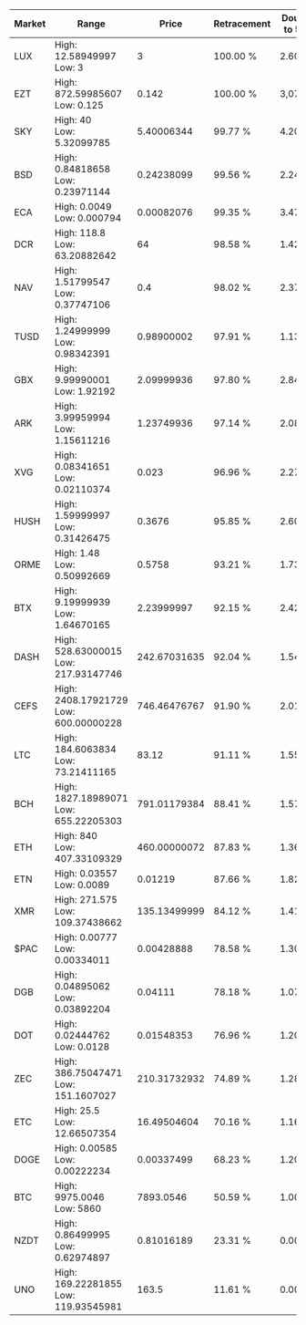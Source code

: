 | Market | Range | Price| Retracement | Doubles to 50% |
| --- | --- | --- | --- | --- |
| LUX | High: 12.58949997<br />Low: 3 | 3 | 100.00 % | 2.60 |
| EZT | High: 872.59985607<br />Low: 0.125 | 0.142 | 100.00 % | 3,072.97 |
| SKY | High: 40<br />Low: 5.32099785 | 5.40006344 | 99.77 % | 4.20 |
| BSD | High: 0.84818658<br />Low: 0.23971144 | 0.24238099 | 99.56 % | 2.24 |
| ECA | High: 0.0049<br />Low: 0.000794 | 0.00082076 | 99.35 % | 3.47 |
| DCR | High: 118.8<br />Low: 63.20882642 | 64 | 98.58 % | 1.42 |
| NAV | High: 1.51799547<br />Low: 0.37747106 | 0.4 | 98.02 % | 2.37 |
| TUSD | High: 1.24999999<br />Low: 0.98342391 | 0.98900002 | 97.91 % | 1.13 |
| GBX | High: 9.99990001<br />Low: 1.92192 | 2.09999936 | 97.80 % | 2.84 |
| ARK | High: 3.99959994<br />Low: 1.15611216 | 1.23749936 | 97.14 % | 2.08 |
| XVG | High: 0.08341651<br />Low: 0.02110374 | 0.023 | 96.96 % | 2.27 |
| HUSH | High: 1.59999997<br />Low: 0.31426475 | 0.3676 | 95.85 % | 2.60 |
| ORME | High: 1.48<br />Low: 0.50992669 | 0.5758 | 93.21 % | 1.73 |
| BTX | High: 9.19999939<br />Low: 1.64670165 | 2.23999997 | 92.15 % | 2.42 |
| DASH | High: 528.63000015<br />Low: 217.93147746 | 242.67031635 | 92.04 % | 1.54 |
| CEFS | High: 2408.17921729<br />Low: 600.00000228 | 746.46476767 | 91.90 % | 2.01 |
| LTC | High: 184.6063834<br />Low: 73.21411165 | 83.12 | 91.11 % | 1.55 |
| BCH | High: 1827.18989071<br />Low: 655.22205303 | 791.01179384 | 88.41 % | 1.57 |
| ETH | High: 840<br />Low: 407.33109329 | 460.00000072 | 87.83 % | 1.36 |
| ETN | High: 0.03557<br />Low: 0.0089 | 0.01219 | 87.66 % | 1.82 |
| XMR | High: 271.575<br />Low: 109.37438662 | 135.13499999 | 84.12 % | 1.41 |
| $PAC | High: 0.00777<br />Low: 0.00334011 | 0.00428888 | 78.58 % | 1.30 |
| DGB | High: 0.04895062<br />Low: 0.03892204 | 0.04111 | 78.18 % | 1.07 |
| DOT | High: 0.02444762<br />Low: 0.0128 | 0.01548353 | 76.96 % | 1.20 |
| ZEC | High: 386.75047471<br />Low: 151.1607027 | 210.31732932 | 74.89 % | 1.28 |
| ETC | High: 25.5<br />Low: 12.66507354 | 16.49504604 | 70.16 % | 1.16 |
| DOGE | High: 0.00585<br />Low: 0.00222234 | 0.00337499 | 68.23 % | 1.20 |
| BTC | High: 9975.0046<br />Low: 5860 | 7893.0546 | 50.59 % | 1.00 |
| NZDT | High: 0.86499995<br />Low: 0.62974897 | 0.81016189 | 23.31 % | 0.00 |
| UNO | High: 169.22281855<br />Low: 119.93545981 | 163.5 | 11.61 % | 0.00 |
